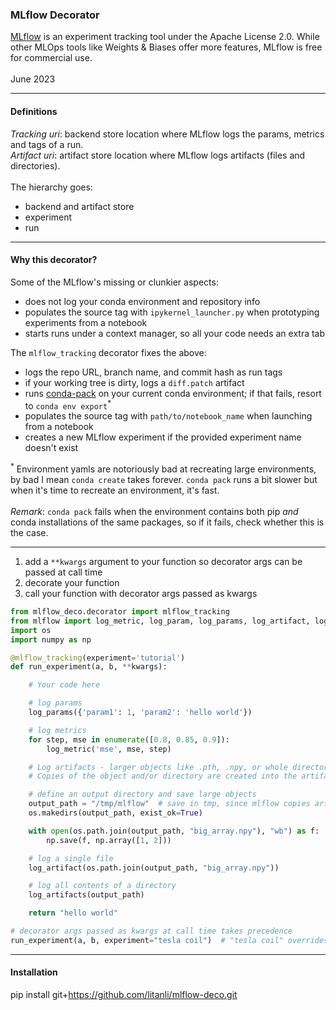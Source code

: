### MLflow Decorator

[MLflow](https://mlflow.org/docs/latest/what-is-mlflow.html) is an experiment tracking tool under the Apache License 2.0. While other MLOps tools like Weights & Biases offer more features, MLflow is free for commercial use.<br><br>
June 2023


---
#### Definitions
_Tracking uri_: backend store location where MLflow logs the params, metrics and tags of a run.<br>
_Artifact uri_: artifact store location where MLflow logs artifacts (files and directories).<br><br>
The hierarchy goes:
* backend and artifact store
* experiment
* run<br>
---
#### Why this decorator? 
Some of the MLflow's missing or clunkier aspects:
- does not log your conda environment and repository info
- populates the source tag with `ipykernel_launcher.py` when prototyping experiments from a notebook
- starts runs under a context manager, so all your code needs an extra tab

The `mlflow_tracking` decorator fixes the above:
- logs the repo URL, branch name, and commit hash as run tags
- if your working tree is dirty, logs a `diff.patch` artifact
- runs [conda-pack](https://conda.github.io/conda-pack/) on your current conda environment; if that fails, resort to `conda env export`<sup>*</sup> 
- populates the source tag with `path/to/notebook_name` when launching from a notebook
- creates a new MLflow experiment if the provided experiment name doesn't exist

<sup>*</sup> Environment yamls are notoriously bad at recreating large environments, by bad I mean `conda create` takes forever. `conda pack` runs a bit slower but when it's time to recreate an environment, it's fast. <br><br>
*Remark*: `conda pack` fails when the environment contains both pip _and_ conda installations of the same packages, so if it fails, check whether this is the case.

---
1. add a `**kwargs` argument to your function so decorator args can be passed at call time
2. decorate your function
3. call your function with decorator args passed as kwargs





```python
from mlflow_deco.decorator import mlflow_tracking
from mlflow import log_metric, log_param, log_params, log_artifact, log_artifacts, set_tags
import os
import numpy as np

@mlflow_tracking(experiment='tutorial')
def run_experiment(a, b, **kwargs):

    # Your code here

    # log params
    log_params({'param1': 1, 'param2': 'hello world'})

    # log metrics
    for step, mse in enumerate([0.8, 0.85, 0.9]):
        log_metric('mse', mse, step)

    # Log artifacts - larger objects like .pth, .npy, or whole directories.
    # Copies of the object and/or directory are created into the artifact store.

    # define an output directory and save large objects
    output_path = "/tmp/mlflow"  # save in tmp, since mlflow copies artifacts to mlruns
    os.makedirs(output_path, exist_ok=True)

    with open(os.path.join(output_path, "big_array.npy"), "wb") as f:
        np.save(f, np.array([1, 2]))

    # log a single file
    log_artifact(os.path.join(output_path, "big_array.npy"))

    # log all contents of a directory
    log_artifacts(output_path)

    return "hello world"

# decorator args passed as kwargs at call time takes precedence
run_experiment(a, b, experiment="tesla coil")  # "tesla coil" overrides "tutorial"
```
---
#### Installation 
pip install git+https://github.com/litanli/mlflow-deco.git
